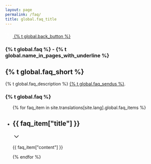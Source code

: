 ```yaml
---
layout: page
permalink: /faq/
title: global.faq_title
---
```


<article itemscope itemtype="http://schema.org/BlogPosting">
   <div class="page-box-content">
      <div class="page-box-content-padding">
         <div class="goback">
            <a href="{{ site.url }}/{{ site.lang }}" class="go-back">
               <svg width="24" height="24" viewBox="0 0 34 34" class="back-icon">
                  <path fill="#FFFFFF" d="M17,33.5C7.9,33.5,0.5,26.1,0.5,17C0.5,7.9,7.9,0.5,17,0.5c9.1,0,16.5,7.4,16.5,16.5
                     C33.5,26.1,26.1,33.5,17,33.5z M17,1.5C8.5,1.5,1.5,8.5,1.5,17s7,15.5,15.5,15.5s15.5-7,15.5-15.5S25.5,1.5,17,1.5z"></path>
                  <path fill-rule="evenodd" clip-rule="evenodd" fill="#FFFFFF" d="M15.8,10c-0.3-0.3-0.8-0.3-1.1,0l-6.3,6.3c-0.3,0.3-0.3,0.8,0,1.1
                     l6.3,6.2c0.3,0.3,0.8,0.3,1.1,0s0.3-0.8,0-1.1l-5-5h14.4c0.4,0,0.8-0.3,0.8-0.8S25.7,16,25.2,16H10.8l5-5
                     C16.1,10.7,16.1,10.3,15.8,10z"></path>
               </svg>
               <span>
               {% t global.back_button %}
               </span>
            </a>
         </div>
         <div class="header-faq">
            <div class="container">
               <h3>{% t global.faq %} - {% t global.name_in_pages_with_underline %}</h3>
               <h1 class="gradient-text main-title">{% t global.faq_short %}</h1>
               <p>
                  {% t global.faq_description %}
                  <a class="underline" href="{{ site.url }}/{{ site.lang }}/contact/">{% t global.faq_sendus %}</a>.
               </p>
            </div>
         </div>
         <!-- <hr class="gradient"> -->
         <section class="faq">
            <div class="container">
               <h1>{% t global.faq %}</h1>
               <ul class="faq-question faq-fa">
                  {% for faq_item in site.translations[site.lang].global.faq_items %}
                  <li>
                     <div class="faq-item">
                        <div class="faq-box">
                           <h2 class="faq-title">
                              {{ faq_item["title"] }}
                           </h2>
                           <svg viewBox="0 0 24 24" version="1.1" width="24" aria-hidden="true">
                              <path fill-rule="evenodd" d="M5.22 8.72a.75.75 0 000 1.06l6.25 6.25a.75.75 0 001.06 0l6.25-6.25a.75.75 0 00-1.06-1.06L12 14.44 6.28 8.72a.75.75 0 00-1.06 0z"></path>
                           </svg>
                        </div>
                        <div class="faq-content">
                           <p>
                              {{ faq_item["content"] }}
                           </p>
                        </div>
                     </div>
                  </li>
                  {% endfor %}
               </ul>
            </div>
         </section>
      </div>
   </div>
</article>
